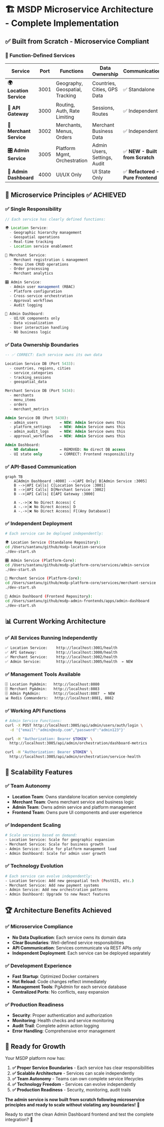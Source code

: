 # 🏗️ MSDP Microservice Architecture - Complete Implementation

## ✅ **Built from Scratch - Microservice Compliant**

### **🎯 Function-Defined Services**

| Service | Port | Functions | Data Ownership | Communication |
|---------|------|-----------|----------------|---------------|
| **🌍 Location Service** | 3001 | Geography, Geospatial, Tracking | Countries, Cities, GPS Data | ✅ Standalone |
| **📡 API Gateway** | 3000 | Routing, Auth, Rate Limiting | Sessions, Routes | ✅ Independent |
| **🏪 Merchant Service** | 3002 | Merchants, Menus, Orders | Merchant Business Data | ✅ Independent |
| **🎛️ Admin Service** | 3005 | Platform Mgmt, Orchestration | Admin Users, Settings, Audit | ✅ **NEW - Built from Scratch** |
| **🎨 Admin Dashboard** | 4000 | UI/UX Only | UI State Only | ✅ **Refactored - Pure Frontend** |

## 🚀 **Microservice Principles ✅ ACHIEVED**

### **✅ Single Responsibility**
```typescript
// Each service has clearly defined functions:

🌍 Location Service:
  - Geographic hierarchy management
  - Geospatial operations  
  - Real-time tracking
  - Location service enablement

🏪 Merchant Service:
  - Merchant registration & management
  - Menu item CRUD operations
  - Order processing
  - Merchant analytics

🎛️ Admin Service:
  - Admin user management (RBAC)
  - Platform configuration
  - Cross-service orchestration
  - Approval workflows
  - Audit logging

🎨 Admin Dashboard:
  - UI/UX components only
  - Data visualization
  - User interaction handling
  - NO business logic
```

### **✅ Data Ownership Boundaries**
```sql
-- ✅ CORRECT: Each service owns its own data

Location Service DB (Port 5433):
  - countries, regions, cities
  - service_categories
  - tracking_sessions
  - geospatial_data

Merchant Service DB (Port 5434):
  - merchants
  - menu_items
  - orders
  - merchant_metrics

Admin Service DB (Port 5438):
  - admin_users          ← NEW: Admin Service owns this
  - platform_settings    ← NEW: Admin Service owns this
  - admin_audit_logs     ← NEW: Admin Service owns this
  - approval_workflows   ← NEW: Admin Service owns this

Admin Dashboard:
  - NO database          ← REMOVED: No direct DB access
  - UI state only        ← CORRECT: Frontend responsibility
```

### **✅ API-Based Communication**
```mermaid
graph TB
    A[Admin Dashboard :4000] -->|API Only| B[Admin Service :3005]
    B -->|API Calls| C[Location Service :3001]
    B -->|API Calls| D[Merchant Service :3002]
    B -->|API Calls| E[API Gateway :3000]
    
    A -.->|❌ No Direct Access| C
    A -.->|❌ No Direct Access| D
    A -.->|❌ No Direct Access| F[(Any Database)]
```

### **✅ Independent Deployment**
```bash
# Each service can be deployed independently:

🌍 Location Service (Standalone Repository):
cd /Users/santanu/github/msdp-location-service
./dev-start.sh

🎛️ Admin Service (Platform-Core):
cd /Users/santanu/github/msdp-platform-core/services/admin-service
./dev-start.sh

🏪 Merchant Service (Platform-Core):
cd /Users/santanu/github/msdp-platform-core/services/merchant-service
./dev-start.sh

🎨 Admin Dashboard (Frontend Repository):
cd /Users/santanu/github/msdp-admin-frontends/apps/admin-dashboard
./dev-start.sh
```

## 📊 **Current Working Architecture**

### **✅ All Services Running Independently**
```bash
✅ Location Service:    http://localhost:3001/health
✅ API Gateway:         http://localhost:3000/health  
✅ Merchant Service:    http://localhost:3002/health
✅ Admin Service:       http://localhost:3005/health  ← NEW
```

### **✅ Management Tools Available**
```bash
🗄️ Location PgAdmin:   http://localhost:8080
🗄️ Merchant PgAdmin:   http://localhost:8083  
🗄️ Admin PgAdmin:      http://localhost:8087  ← NEW
📊 Redis Commanders:   http://localhost:8081, 8082
```

### **✅ Working API Functions**
```bash
# Admin Service Functions:
curl -X POST http://localhost:3005/api/admin/users/auth/login \
  -d '{"email":"admin@msdp.com","password":"admin123"}'

curl -H "Authorization: Bearer $TOKEN" \
  http://localhost:3005/api/admin/orchestration/dashboard-metrics

curl -H "Authorization: Bearer $TOKEN" \
  http://localhost:3005/api/admin/orchestration/service-health
```

## 🎯 **Scalability Features**

### **✅ Team Autonomy**
- **Location Team**: Owns standalone location service completely
- **Merchant Team**: Owns merchant service and business logic
- **Admin Team**: Owns admin service and platform management
- **Frontend Team**: Owns pure UI components and user experience

### **✅ Independent Scaling**
```bash
# Scale services based on demand:
- Location Service: Scale for geographic expansion
- Merchant Service: Scale for business growth  
- Admin Service: Scale for platform management load
- Admin Dashboard: Scale for admin user growth
```

### **✅ Technology Evolution**
```bash
# Each service can evolve independently:
- Location Service: Add new geospatial tech (PostGIS, etc.)
- Merchant Service: Add new payment systems
- Admin Service: Add new orchestration patterns
- Admin Dashboard: Upgrade to new React features
```

## 🏆 **Architecture Benefits Achieved**

### **✅ Microservice Compliance**
- **No Data Duplication**: Each service owns its domain data
- **Clear Boundaries**: Well-defined service responsibilities  
- **API Communication**: Services communicate via REST APIs only
- **Independent Deployment**: Each service can be deployed separately

### **✅ Development Experience**
- **Fast Startup**: Optimized Docker containers
- **Hot Reload**: Code changes reflect immediately
- **Management Tools**: PgAdmin for each service database
- **Centralized Ports**: No conflicts, easy expansion

### **✅ Production Readiness**
- **Security**: Proper authentication and authorization
- **Monitoring**: Health checks and service monitoring
- **Audit Trail**: Complete admin action logging
- **Error Handling**: Comprehensive error management

## 🚀 **Ready for Growth**

Your MSDP platform now has:

1. **✅ Proper Service Boundaries** - Each service has clear responsibilities
2. **✅ Scalable Architecture** - Services can scale independently  
3. **✅ Team Autonomy** - Teams can own complete service lifecycles
4. **✅ Technology Freedom** - Services can evolve independently
5. **✅ Production Readiness** - Security, monitoring, audit trails

**The admin service is now built from scratch following microservice principles and ready to scale without violating any boundaries!** 🎯

Ready to start the clean Admin Dashboard frontend and test the complete integration? 🚀
